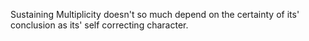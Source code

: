 Sustaining Multiplicity doesn't so much depend on the certainty of its' conclusion as its' self correcting character. 

